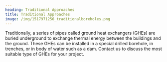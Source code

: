 ```yaml
---
heading: Traditional Approaches
title: Traditional Approaches
image: /img/1517971256_traditionalboreholes.png
---
```

Traditionally, a series of pipes called ground heat exchangers (GHEs) are buried underground to exchange thermal energy between the buildings and the ground. These GHEs can be installed in a special drilled borehole, in trenches, or in body of water such as a dam. Contact us to discuss the most suitable type of GHEs for your project.
